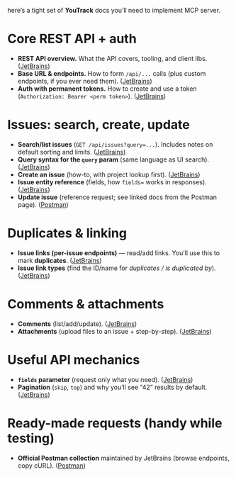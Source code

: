 here’s a tight set of **YouTrack** docs you’ll need to implement MCP server.

# Core REST API + auth

* **REST API overview.** What the API covers, tooling, and client libs. ([JetBrains][1])
* **Base URL & endpoints.** How to form `/api/...` calls (plus custom endpoints, if you ever need them). ([JetBrains][2])
* **Auth with permanent tokens.** How to create and use a token (`Authorization: Bearer <perm token>`). ([JetBrains][3])

# Issues: search, create, update

* **Search/list issues** (`GET /api/issues?query=...`). Includes notes on default sorting and limits. ([JetBrains][4])
* **Query syntax for the `query` param** (same language as UI search). ([JetBrains][5])
* **Create an issue** (how-to, with project lookup first). ([JetBrains][6])
* **Issue entity reference** (fields, how `fields=` works in responses). ([JetBrains][4])
* **Update issue** (reference request; see linked docs from the Postman page). ([Postman][7])

# Duplicates & linking

* **Issue links (per-issue endpoints)** — read/add links. You’ll use this to mark **duplicates**. ([JetBrains][8])
* **Issue link types** (find the ID/name for *duplicates / is duplicated by*). ([JetBrains][9])

# Comments & attachments

* **Comments** (list/add/update). ([JetBrains][10])
* **Attachments** (upload files to an issue + step-by-step). ([JetBrains][11])

# Useful API mechanics

* **`fields` parameter** (request only what you need). ([JetBrains][12])
* **Pagination** (`skip`, `top`) and why you’ll see “42” results by default. ([JetBrains][13])

# Ready-made requests (handy while testing)

* **Official Postman collection** maintained by JetBrains (browse endpoints, copy cURL). ([Postman][14])


[1]: https://www.jetbrains.com/help/youtrack/devportal/youtrack-rest-api.html "YouTrack REST API | Developer Portal for YouTrack and Hub"
[2]: https://www.jetbrains.com/help/youtrack/devportal/api-url-and-endpoints.html "REST API URL and Endpoints | Developer Portal for YouTrack and Hub"
[3]: https://www.jetbrains.com/help/youtrack/devportal/authentication-with-permanent-token.html "Permanent Token Authorization | Developer Portal for YouTrack and ..."
[4]: https://www.jetbrains.com/help/youtrack/devportal/resource-api-issues.html "Issues | Developer Portal for YouTrack and Hub"
[5]: https://www.jetbrains.com/help/youtrack/devportal/api-query-syntax.html "Query Syntax | Developer Portal for YouTrack and Hub"
[6]: https://www.jetbrains.com/help/youtrack/devportal/api-howto-create-issue.html "Create an Issue | Developer Portal for YouTrack and Hub"
[7]: https://www.postman.com/lunar-module-geologist-27177224/ggwp/request/ahfzhcu/update-a-specific-issue "Update a Specific Issue | YouTrack REST API"
[8]: https://www.jetbrains.com/help/youtrack/devportal/resource-api-issues-issueID-links.html "Issue Links | Developer Portal for YouTrack and Hub"
[9]: https://www.jetbrains.com/help/youtrack/devportal/resource-api-issueLinkTypes.html "Issue Link Types | Developer Portal for YouTrack and Hub"
[10]: https://www.jetbrains.com/help/youtrack/devportal/resource-api-issues-issueID-comments.html "Issue Comments | Developer Portal for YouTrack and Hub"
[11]: https://www.jetbrains.com/help/youtrack/devportal/resource-api-issues-issueID-attachments.html "Issue Attachments | Developer Portal for YouTrack and Hub"
[12]: https://www.jetbrains.com/help/youtrack/devportal/api-fields-syntax.html "Fields Syntax | Developer Portal for YouTrack and Hub"
[13]: https://www.jetbrains.com/help/youtrack/devportal/api-concept-pagination.html "Pagination | Developer Portal for YouTrack and Hub"
[14]: https://www.postman.com/youtrack-dev/youtrack/documentation/sd7pq8x/youtrack-rest-api "YouTrack REST API | Documentation"